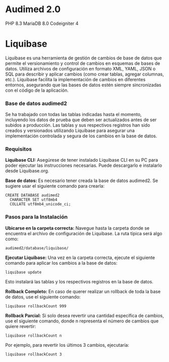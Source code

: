 # Audimed 2.0

PHP 8.3
MariaDB 8.0
Codeigniter 4

# Liquibase
Liquibase es una herramienta de gestión de cambios de base de datos que permite el versionamiento y control de cambios en esquemas de bases de datos. Utiliza archivos de configuración en formato XML, YAML, JSON o SQL para describir y aplicar cambios (como crear tablas, agregar columnas, etc.). Liquibase facilita la implementación de cambios en diferentes entornos, asegurando que las bases de datos estén siempre sincronizadas con el código de la aplicación.
### Base de datos audimed2
Se ha trabajado con todas las tablas indicadas hasta el momento, incluyendo los datos de prueba que deben ser actualizados antes de ser subidos a producción. Las tablas y sus respectivos registros han sido creados y versionados utilizando Liquibase para asegurar una implementación controlada y segura de los cambios en la base de datos.
### Requisitos
**Liquibase CLI:** Asegúrese de tener instalado Liquibase CLI en su PC para poder ejecutar las instrucciones necesarias. Puede descargarlo e instalarlo desde Liquibase.org.

**Base de datos:** Es necesario tener creada la base de datos audimed2. Se sugiere usar el siguiente comando para crearla:

```
CREATE DATABASE audimed2
  CHARACTER SET utf8mb4
  COLLATE utf8mb4_unicode_ci;
```
### Pasos para la Instalación
**Ubicarse en la carpeta correcta:** Navegue hasta la carpeta donde se encuentra el archivo de configuración de Liquibase. La ruta típica será algo como:
```
audimed2/database/liquibase/
```

**Ejecutar Liquibase:** Una vez en la carpeta correcta, ejecute el siguiente comando para aplicar los cambios a la base de datos:

```
liquibase update
```

Esto instalará las tablas y los respectivos registros en la base de datos.

**Rollback Completo:** En caso de querer realizar un rollback de toda la base de datos, use el siguiente comando:

```
liquibase rollbackCount 999
```

**Rollback Parcial:** Si solo desea revertir una cantidad específica de cambios, use el siguiente comando, donde n representa el número de cambios que quiere revertir:

```
liquibase rollbackCount n
```

Por ejemplo, para revertir los últimos 3 cambios, ejecutaría:

```
liquibase rollbackCount 3
```
